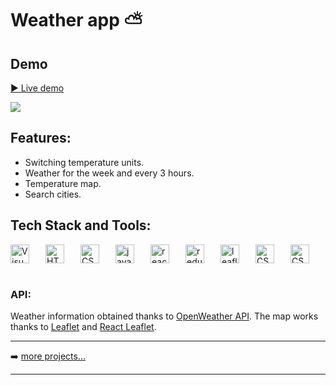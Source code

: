 # Weather app ⛅

## Demo

[▶️ Live demo](https://1white-weather-app.netlify.app)

![](https://s8.gifyu.com/images/weather-app85ac5fc0fde1a505.png)


## Features:

* Switching temperature units.
* Weather for the week and every 3 hours.
* Temperature map.
* Search cities.


## Tech Stack and Tools:

<div style="display:flex; align-items:center; justify-content: space-between;">
  <img align="left" alt="Visual Studio Code" width="30px" src="https://img.icons8.com/fluent/48/000000/visual-studio-code-2019.png" />
  <img align="left" alt="HTML5" width="30px" src="https://cdn.svgporn.com/logos/html-5.svg" />
  <img align="left" alt="CSS3" width="30px" src="https://cdn.svgporn.com/logos/css-3.svg" />
  <img align="left" alt="javascript" width="30px" src="https://cdn.svgporn.com/logos/javascript.svg" />
  <img align="left" alt="react" width="30px" src="https://cdn.svgporn.com/logos/react.svg" />
  <img align="left" alt="redux" width="30px" src="https://cdn.svgporn.com/logos/redux.svg" />
  <img align="left" alt="leaflet" width="30px" src="https://cdn.svgporn.com/logos/leafjet.svg" />
  <img align="left" alt="CSS3" width="30px" src="https://cdn.svgporn.com/logos/git-icon.svg" />
  <img align="left" alt="CSS3" width="30px" src="https://cdn.svgporn.com/logos/github-icon.svg" />
<br />
</div>

<br />

### API:
Weather information obtained thanks to [OpenWeather API](https://openweathermap.org/api). The map works thanks to [Leaflet](https://leafletjs.com) and [React Leaflet](https://react-leaflet.js.org).

---

➡️ [more projects...](https://github.com/D1White)

---

